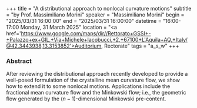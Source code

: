 +++
title = "A distributional approach to nonlocal curvature motions"
subtitle = "by Prof. Massimiliano Morini"
speaker = "Massimiliano Morini"
begin = "2025/03/31  16:00:00"
end = "2025/03/31  16:00:00"
datetime = "16:00-17:00 Monday, 31 March 2025"
location = "<a href='https://www.google.com/maps/dir//Rettorato+GSSI+-+Palazzo+ex+GIL,+Via+Michele+Iacobucci,+2,+67100+L'Aquila+AQ,+Italy/@42.3443938,13.3153852'>Auditorium, Rectorate</a>"
tags = "a_s_w"
+++

### Abstract
After reviewing the distributional approach recently developed to provide a well-posed formulation of the crystalline mean curvature flow, we show how to extend it to some nonlocal motions. Applications include the fractional mean curvature flow and the Minkowski flow; i.e., the geometric flow generated by the $(n-1)$-dimensional Minkowski pre-content.
